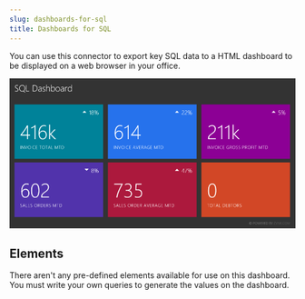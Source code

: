 ```yaml
---
slug: dashboards-for-sql
title: Dashboards for SQL
---
```


You can use this connector to export key SQL data to a HTML dashboard to be displayed on a web browser in your office.

![](assets/images/sql-dashboard.png)

## Elements
There aren't any pre-defined elements available for use on this dashboard. You must write your own queries to generate the values on the dashboard.
